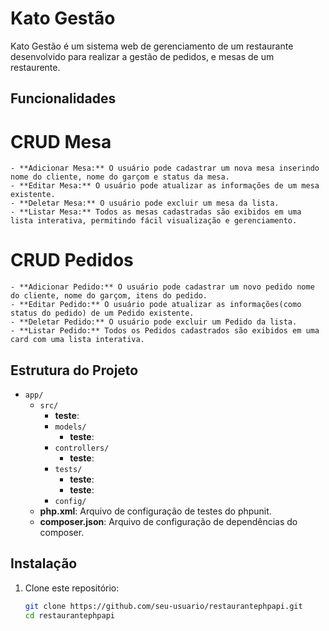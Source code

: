 # Kato Gestão

Kato Gestão é um sistema web de gerenciamento de um restaurante desenvolvido para realizar a gestão de pedidos, e mesas de um restaurente.

## Funcionalidades

  # CRUD Mesa
    - **Adicionar Mesa:** O usuário pode cadastrar um nova mesa inserindo nome do cliente, nome do garçom e status da mesa.
    - **Editar Mesa:** O usuário pode atualizar as informações de um mesa existente.
    - **Deletar Mesa:** O usuário pode excluir um mesa da lista.
    - **Listar Mesa:** Todos as mesas cadastradas são exibidos em uma lista interativa, permitindo fácil visualização e gerenciamento.
  # CRUD Pedidos
    - **Adicionar Pedido:** O usuário pode cadastrar um novo pedido nome do cliente, nome do garçom, itens do pedido.
    - **Editar Pedido:** O usuário pode atualizar as informações(como status do pedido) de um Pedido existente.
    - **Deletar Pedido:** O usuário pode excluir um Pedido da lista.
    - **Listar Pedido:** Todos os Pedidos cadastrados são exibidos em uma card com uma lista interativa.

## Estrutura do Projeto

- `app/`
  - `src/`
      - **teste**: 
    - `models/`
      - **teste**: 
    - `controllers/`
      - **teste**: 
    - `tests/`
      - **teste**: 
      - **teste**:
    - `config/`
  - **php.xml**: Arquivo de configuração de testes do phpunit.
  - **composer.json**: Arquivo de configuração de dependências do composer.


## Instalação

1. Clone este repositório:
   ```bash
   git clone https://github.com/seu-usuario/restaurantephpapi.git
   cd restaurantephpapi
